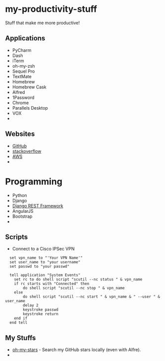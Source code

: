 # my-productivity-stuff
Stuff that make me more productive!

## Applications

* PyCharm
* Dash
* iTerm
* oh-my-zsh
* Sequel Pro
* TextMate
* Homebrew
* Homebrew Cask
* Alfred
* 1Password
* Chrome
* Parallels Desktop
* VOX
* 

## Websites

* [GitHub](https://github.com/)
* [stackoverflow](http://stackoverflow.com/)
* [AWS](http://aws.amazon.com/)
* 

# Programming

* Python
* Django
* [Django REST Framework](http://www.django-rest-framework.org/)
* AngularJS
* Bootstrap
* 

## Scripts

* Connect to a Cisco IPSec VPN
```osascript
  set vpn_name to "'Your VPN Name'"
  set user_name to "your username"
  set passwd to "your passwd"

  tell application "System Events"
    set rc to do shell script "scutil --nc status " & vpn_name
    if rc starts with "Connected" then
        do shell script "scutil --nc stop " & vpn_name
    else
        do shell script "scutil --nc start " & vpn_name & " --user " & user_name
        delay 2
        keystroke passwd
        keystroke return
    end if
  end tell
```

## My Stuffs

* [oh-my-stars](https://github.com/wolfg1969/oh-my-stars) - Search my GitHub stars locally (even with Alfre).
* 
 


